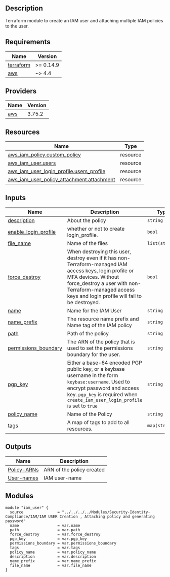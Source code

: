 ## Description

Terraform module to create an IAM user and attaching multiple IAM policies to the user.

## Requirements

| Name | Version |
|------|---------|
| <a name="requirement_terraform"></a> [terraform](#requirement\_terraform) | >= 0.14.9 |
| <a name="requirement_aws"></a> [aws](#requirement\_aws) | ~> 4.4 |

## Providers

| Name | Version |
|------|---------|
| <a name="provider_aws"></a> [aws](#provider\_aws) | 3.75.2 |

## Resources

| Name | Type |
|------|------|
| [aws_iam_policy.custom_policy](https://registry.terraform.io/providers/hashicorp/aws/latest/docs/resources/iam_policy) | resource |
| [aws_iam_user.users](https://registry.terraform.io/providers/hashicorp/aws/latest/docs/resources/iam_user) | resource |
| [aws_iam_user_login_profile.users_profile](https://registry.terraform.io/providers/hashicorp/aws/latest/docs/resources/iam_user_login_profile) | resource |
| [aws_iam_user_policy_attachment.attachment](https://registry.terraform.io/providers/hashicorp/aws/latest/docs/resources/iam_user_policy_attachment) | resource |

## Inputs

| Name | Description | Type | Default | Required |
|------|-------------|------|---------|:--------:|
| <a name="input_description"></a> [description](#input\_description) | About the policy | `string` | n/a | yes |
| <a name="input_enable_login_profile"></a> [enable\_login\_profile](#input\_enable\_login\_profile) | whether or not to create login\_profile. | `bool` | `false` | no |
| <a name="input_file_name"></a> [file\_name](#input\_file\_name) | Name of the files | `list(string)` | n/a | yes |
| <a name="input_force_destroy"></a> [force\_destroy](#input\_force\_destroy) | When destroying this user, destroy even if it has non-Terraform-managed IAM access keys, login profile or MFA devices. Without force\_destroy a user with non-Terraform-managed access keys and login profile will fail to be destroyed. | `bool` | `false` | no |
| <a name="input_name"></a> [name](#input\_name) | Name for the IAM User | `string` | n/a | yes |
| <a name="input_name_prefix"></a> [name\_prefix](#input\_name\_prefix) | The resource name prefix and Name tag of the IAM policy | `string` | `null` | no |
| <a name="input_path"></a> [path](#input\_path) | Path of the policy | `string` | `"/"` | no |
| <a name="input_permissions_boundary"></a> [permissions\_boundary](#input\_permissions\_boundary) | The ARN of the policy that is used to set the permissions boundary for the user. | `string` | `""` | no |
| <a name="input_pgp_key"></a> [pgp\_key](#input\_pgp\_key) | Either a base-64 encoded PGP public key, or a keybase username in the form `keybase:username`. Used to encrypt password and access key. `pgp_key` is required when `create_iam_user_login_profile` is set to `true` | `string` | n/a | yes |
| <a name="input_policy_name"></a> [policy\_name](#input\_policy\_name) | Name of the Policy | `string` | n/a | yes |
| <a name="input_tags"></a> [tags](#input\_tags) | A map of tags to add to all resources. | `map(string)` | `{}` | no |

## Outputs

| Name | Description |
|------|-------------|
| <a name="output_Policy-ARNs"></a> [Policy-ARNs](#output\_Policy-ARNs) | ARN of the policy created |
| <a name="output_User-names"></a> [User-names](#output\_User-names) | IAM user-name |

## Modules

~~~
module "iam_user" {
  source               = "../../../../Modules/Security-Identity-Compliance/IAM/IAM USER Creation , Attaching policy and generating password"
  name                 = var.name
  path                 = var.path
  force_destroy        = var.force_destroy
  pgp_key              = var.pgp_key
  permissions_boundary = var.permissions_boundary
  tags                 = var.tags
  policy_name          = var.policy_name
  description          = var.description
  name_prefix          = var.name_prefix
  file_name            = var.file_name
}
